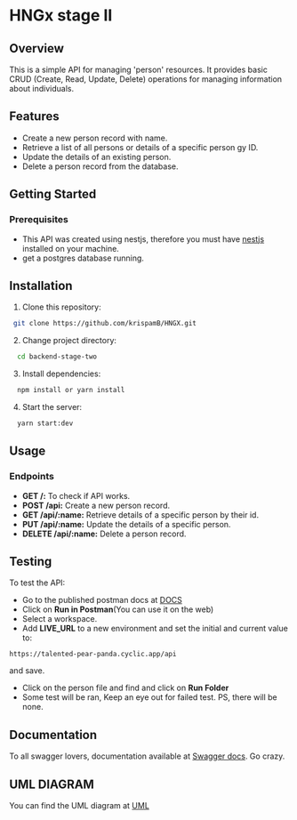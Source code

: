 # HNGx stage II
## Overview
This is a simple API for managing 'person' resources. It provides basic CRUD (Create, Read, Update, Delete) operations for managing information about individuals.

## Features

- Create a new person record with name.
- Retrieve a list of all persons or details of a specific person gy ID.
- Update the details of an existing person.
- Delete a person record from the database.

## Getting Started

### Prerequisites
- This API was created using nestjs, therefore you must have [nestjs](https://docs.nestjs.com/) installed on your machine.
- get a postgres database running.

## Installation
1. Clone this repository:
```bash
 git clone https://github.com/krispamB/HNGX.git 
```
2. Change project directory:
```bash
  cd backend-stage-two
```
3. Install dependencies:
```bash
  npm install or yarn install
```
4. Start the server:
  ```bash
    yarn start:dev
  ```

## Usage

### Endpoints

- **GET /:** To check if API works.
- **POST /api:** Create a new person record.
- **GET /api/:name:** Retrieve details of a specific person by their id.
- **PUT /api/:name:** Update the details of a specific person.
- **DELETE /api/:name:** Delete a person record.

## Testing
To test the API:
- Go to the published postman docs at [DOCS](https://documenter.getpostman.com/view/20812049/2s9YC2yt3d)
- Click on **Run in Postman**(You can use it on the web)
- Select a workspace.
- Add **LIVE_URL** to a new environment and set the initial and current value to: 
```
https://talented-pear-panda.cyclic.app/api
```
and save.
- Click on the person file and find and click on **Run Folder**
- Some test will be ran, Keep an eye out for failed test.
PS, there will be none. 

## Documentation
To all swagger lovers, documentation available at [Swagger docs](https://talented-pear-panda.cyclic.app/docs). Go crazy.


## UML DIAGRAM
You can find the UML diagram at [UML](https://lucid.app/lucidchart/6390f608-b069-47c1-894e-f075f8dc6e7e/edit?view_items=9b0tSi1T4MFU&invitationId=inv_c8b0f4b7-46d8-4fc6-9a03-6554718976ee)